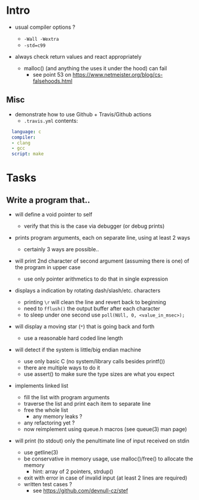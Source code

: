 # Intro

- usual compiler options ?
  - `-Wall -Wextra`
  - `-std=c99`

- always check return values and react appropriately
  - malloc() (and anything the uses it under the hood) can fail
    - see point 53 on https://www.netmeister.org/blog/cs-falsehoods.html


## Misc

- demonstrate how to use Github + Travis/Github actions
  - `.travis.yml` contents:
```yml
  language: c
  compiler:
  - clang
  - gcc
  script: make
```

# Tasks

## Write a program that..

- will define a void pointer to self
  - verify that this is the case via debugger (or debug prints)

- prints program arguments, each on separate line, using at least 2 ways
  - certainly 3 ways are possible..

- will print 2nd character of second argument (assuming there is one)
  of the program in upper case
  - use only pointer arithmetics to do that in single expression

- displays a indication by rotating dash/slash/etc. characters
  - printing `\r` will clean the line and revert back to beginning
  - need to `fflush()` the output buffer after each character
  - to sleep under one second use `poll(NUll, 0, <value_in_msec>);`

- will display a moving star (`*`) that is going back and forth
  - use a reasonable hard coded line length

- will detect if the system is little/big endian machine
  - use only basic C (no system/library calls besides printf())
  - there are multiple ways to do it
  - use assert() to make sure the type sizes are what you expect

- implements linked list
  - fill the list with program arguments
  - traverse the list and print each item to separate line
  - free the whole list
    - any memory leaks ?
  - any refactoring yet ?
  - now reimplement using queue.h macros (see queue(3) man page)

- will print (to stdout) only the penultimate line of input received on stdin
  - use getline(3)
  - be conservative in memory usage, use malloc()/free() to allocate the memory
    - hint: array of 2 pointers, strdup()
  - exit with error in case of invalid input (at least 2 lines are required)
  - written test cases ?
    - see https://github.com/devnull-cz/stef

